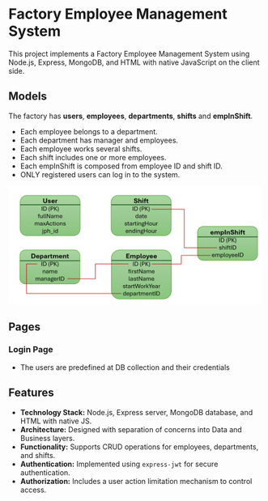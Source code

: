 # Factory Employee Management System

This project implements a Factory Employee Management System using Node.js, Express, MongoDB, and HTML with native JavaScript on the client side.

## Models
The factory has **users**, **employees**, **departments**, **shifts** and **empInShift**. 
- Each employee belongs to a department.
- Each department has manager and employees. 
- Each employee works several shifts.
- Each shift includes one or more employees.
- Each empInShift is composed from employee ID and shift ID. 
- ONLY registered users can log in to the system.

<img src="images/models.png" width="500">

## Pages

### Login Page
- The users are predefined at DB collection and their credentials  

## Features

- **Technology Stack:** Node.js, Express server, MongoDB database, and HTML with native JS.
- **Architecture:** Designed with separation of concerns into Data and Business layers.
- **Functionality:** Supports CRUD operations for employees, departments, and shifts.
- **Authentication:** Implemented using `express-jwt` for secure authentication.
- **Authorization:** Includes a user action limitation mechanism to control access.
